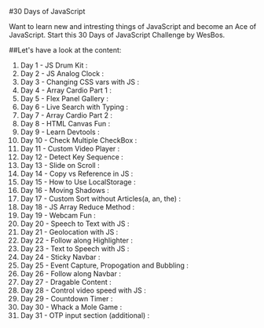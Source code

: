 #30 Days of JavaScript

Want to learn new and intresting things of JavaScript and become an Ace of JavaScript. Start this 30 Days of JavaScript Challenge by WesBos.

##Let's have a look at the content: 

1. Day 1 - JS Drum Kit :  
2. Day 2 - JS Analog Clock :
3. Day 3 - Changing CSS vars with JS :
4. Day 4 - Array Cardio Part 1 :
5. Day 5 - Flex Panel Gallery :
6. Day 6 - Live Search with Typing :
7. Day 7 - Array Cardio Part 2 :
8. Day 8 - HTML Canvas Fun :
9. Day 9 - Learn Devtools :
10. Day 10 - Check Multiple CheckBox :
11. Day 11 - Custom Video Player :
12. Day 12 - Detect Key Sequence :
13. Day 13 - Slide on Scroll :
14. Day 14 - Copy vs Reference in JS :
15. Day 15 - How to Use LocalStorage :
16. Day 16 - Moving Shadows : 
17. Day 17 - Custom Sort without Articles(a, an, the) :
18. Day 18 - JS Array Reduce Method :
19. Day 19 - Webcam Fun :
20. Day 20 - Speech to Text with JS :
21. Day 21 - Geolocation with JS :
22. Day 22 - Follow along Highlighter :
23. Day 23 - Text to Speech with JS :
24. Day 24 - Sticky Navbar :
25. Day 25 - Event Capture, Propogation and Bubbling :
26. Day 26 - Follow along Navbar :
27. Day 27 - Dragable Content :
28. Day 28 - Control video speed with JS :
29. Day 29 - Countdown Timer :
30. Day 30 - Whack a Mole Game :
31. Day 31 - OTP input section (additional) :
